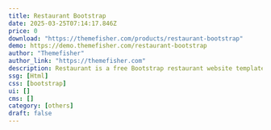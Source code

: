 ```yaml
---
title: Restaurant Bootstrap
date: 2025-03-25T07:14:17.846Z
price: 0
download: "https://themefisher.com/products/restaurant-bootstrap"
demo: https://demo.themefisher.com/restaurant-bootstrap
author: "Themefisher"
author_link: "https://themefisher.com"
description: Restaurant is a free Bootstrap restaurant website template.
ssg: [Html]
css: [bootstrap]
ui: []
cms: []
category: [others]
draft: false
---
```

